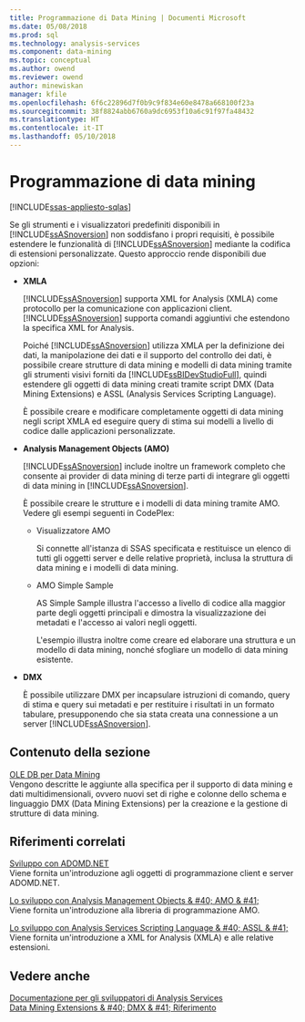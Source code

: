 ```yaml
---
title: Programmazione di Data Mining | Documenti Microsoft
ms.date: 05/08/2018
ms.prod: sql
ms.technology: analysis-services
ms.component: data-mining
ms.topic: conceptual
ms.author: owend
ms.reviewer: owend
author: minewiskan
manager: kfile
ms.openlocfilehash: 6f6c22896d7f0b9c9f834e60e8478a668100f23a
ms.sourcegitcommit: 38f8824abb6760a9dc6953f10a6c91f97fa48432
ms.translationtype: HT
ms.contentlocale: it-IT
ms.lasthandoff: 05/10/2018
---
```

# <a name="data-mining-programming"></a>Programmazione di data mining
[!INCLUDE[ssas-appliesto-sqlas](../includes/ssas-appliesto-sqlas.md)]

  Se gli strumenti e i visualizzatori predefiniti disponibili in [!INCLUDE[ssASnoversion](../includes/ssasnoversion-md.md)] non soddisfano i propri requisiti, è possibile estendere le funzionalità di [!INCLUDE[ssASnoversion](../includes/ssasnoversion-md.md)] mediante la codifica di estensioni personalizzate. Questo approccio rende disponibili due opzioni:  
  
-   **XMLA**  
  
     [!INCLUDE[ssASnoversion](../includes/ssasnoversion-md.md)] supporta XML for Analysis (XMLA) come protocollo per la comunicazione con applicazioni client. [!INCLUDE[ssASnoversion](../includes/ssasnoversion-md.md)] supporta comandi aggiuntivi che estendono la specifica XML for Analysis.  
  
     Poiché [!INCLUDE[ssASnoversion](../includes/ssasnoversion-md.md)] utilizza XMLA per la definizione dei dati, la manipolazione dei dati e il supporto del controllo dei dati, è possibile creare strutture di data mining e modelli di data mining tramite gli strumenti visivi forniti da [!INCLUDE[ssBIDevStudioFull](../includes/ssbidevstudiofull-md.md)], quindi estendere gli oggetti di data mining creati tramite script DMX (Data Mining Extensions) e ASSL (Analysis Services Scripting Language).  
  
     È possibile creare e modificare completamente oggetti di data mining negli script XMLA ed eseguire query di stima sui modelli a livello di codice dalle applicazioni personalizzate.  
  
-   **Analysis Management Objects (AMO)**  
  
     [!INCLUDE[ssASnoversion](../includes/ssasnoversion-md.md)] include inoltre un framework completo che consente ai provider di data mining di terze parti di integrare gli oggetti di data mining in [!INCLUDE[ssASnoversion](../includes/ssasnoversion-md.md)].  
  
     È possibile creare le strutture e i modelli di data mining tramite AMO. Vedere gli esempi seguenti in CodePlex:  
  
    -   Visualizzatore AMO  
  
         Si connette all'istanza di SSAS specificata e restituisce un elenco di tutti gli oggetti server e delle relative proprietà, inclusa la struttura di data mining e i modelli di data mining.  
  
    -   AMO Simple Sample  
  
         AS Simple Sample illustra l'accesso a livello di codice alla maggior parte degli oggetti principali e dimostra la visualizzazione dei metadati e l'accesso ai valori negli oggetti.  
  
         L'esempio illustra inoltre come creare ed elaborare una struttura e un modello di data mining, nonché sfogliare un modello di data mining esistente.  
  
-   **DMX**  
  
     È possibile utilizzare DMX per incapsulare istruzioni di comando, query di stima e query sui metadati e per restituire i risultati in un formato tabulare, presupponendo che sia stata creata una connessione a un server [!INCLUDE[ssASnoversion](../includes/ssasnoversion-md.md)].  
  
## <a name="in-this-section"></a>Contenuto della sezione  
 [OLE DB per Data Mining](../analysis-services/data-mining-programming-ole-db.md)  
 Vengono descritte le aggiunte alla specifica per il supporto di data mining e dati multidimensionali, ovvero nuovi set di righe e colonne dello schema e linguaggio DMX (Data Mining Extensions) per la creazione e la gestione di strutture di data mining.  
  
## <a name="related-reference"></a>Riferimenti correlati  
 [Sviluppo con ADOMD.NET](../analysis-services/multidimensional-models/adomd-net/developing-with-adomd-net.md)  
 Viene fornita un'introduzione agli oggetti di programmazione client e server ADOMD.NET.  
  
 [Lo sviluppo con Analysis Management Objects & #40; AMO & #41;](../analysis-services/multidimensional-models/analysis-management-objects/developing-with-analysis-management-objects-amo.md)  
 Viene fornita un'introduzione alla libreria di programmazione AMO.  
  
 [Lo sviluppo con Analysis Services Scripting Language & #40; ASSL & #41;](../analysis-services/multidimensional-models/scripting-language-assl/developing-with-analysis-services-scripting-language-assl.md)  
 Viene fornita un'introduzione a XML for Analysis (XMLA) e alle relative estensioni.  
  
## <a name="see-also"></a>Vedere anche  
 [Documentazione per gli sviluppatori di Analysis Services](../analysis-services/analysis-services-developer-documentation.md)   
 [Data Mining Extensions & #40; DMX & #41; Riferimento](../dmx/data-mining-extensions-dmx-reference.md)  
  
  
